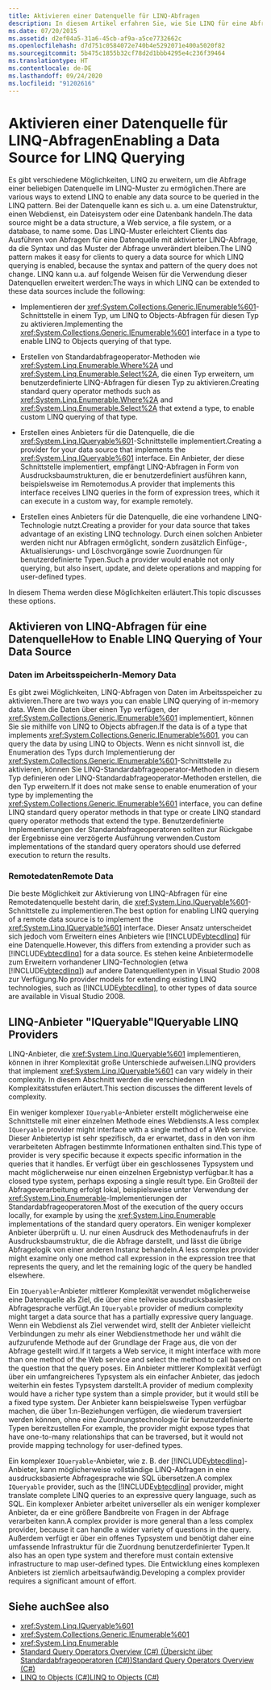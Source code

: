 ```yaml
---
title: Aktivieren einer Datenquelle für LINQ-Abfragen
description: In diesem Artikel erfahren Sie, wie Sie LINQ für eine Abfrage im LINQ-Muster in C# erweitern, mit dem Clients die Abfrage von Datenquellen erleichtert wird.
ms.date: 07/20/2015
ms.assetid: d2ef04a5-31a6-45cb-af9a-a5ce7732662c
ms.openlocfilehash: d7d751c0584072e740b4e5292071e400a5020f82
ms.sourcegitcommit: 5b475c1855b32cf78d2d1bbb4295e4c236f39464
ms.translationtype: HT
ms.contentlocale: de-DE
ms.lasthandoff: 09/24/2020
ms.locfileid: "91202616"
---
```

# <a name="enabling-a-data-source-for-linq-querying"></a><span data-ttu-id="3b09e-103">Aktivieren einer Datenquelle für LINQ-Abfragen</span><span class="sxs-lookup"><span data-stu-id="3b09e-103">Enabling a Data Source for LINQ Querying</span></span>

<span data-ttu-id="3b09e-104">Es gibt verschiedene Möglichkeiten, LINQ zu erweitern, um die Abfrage einer beliebigen Datenquelle im LINQ-Muster zu ermöglichen.</span><span class="sxs-lookup"><span data-stu-id="3b09e-104">There are various ways to extend LINQ to enable any data source to be queried in the LINQ pattern.</span></span> <span data-ttu-id="3b09e-105">Bei der Datenquelle kann es sich u. a. um eine Datenstruktur, einen Webdienst, ein Dateisystem oder eine Datenbank handeln.</span><span class="sxs-lookup"><span data-stu-id="3b09e-105">The data source might be a data structure, a Web service, a file system, or a database, to name some.</span></span> <span data-ttu-id="3b09e-106">Das LINQ-Muster erleichtert Clients das Ausführen von Abfragen für eine Datenquelle mit aktivierter LINQ-Abfrage, da die Syntax und das Muster der Abfrage unverändert bleiben.</span><span class="sxs-lookup"><span data-stu-id="3b09e-106">The LINQ pattern makes it easy for clients to query a data source for which LINQ querying is enabled, because the syntax and pattern of the query does not change.</span></span> <span data-ttu-id="3b09e-107">LINQ kann u.a. auf folgende Weisen für die Verwendung dieser Datenquellen erweitert werden:</span><span class="sxs-lookup"><span data-stu-id="3b09e-107">The ways in which LINQ can be extended to these data sources include the following:</span></span>  
  
- <span data-ttu-id="3b09e-108">Implementieren der <xref:System.Collections.Generic.IEnumerable%601>-Schnittstelle in einem Typ, um LINQ to Objects-Abfragen für diesen Typ zu aktivieren.</span><span class="sxs-lookup"><span data-stu-id="3b09e-108">Implementing the <xref:System.Collections.Generic.IEnumerable%601> interface in a type to enable LINQ to Objects querying of that type.</span></span>  
  
- <span data-ttu-id="3b09e-109">Erstellen von Standardabfrageoperator-Methoden wie <xref:System.Linq.Enumerable.Where%2A> und <xref:System.Linq.Enumerable.Select%2A>, die einen Typ erweitern, um benutzerdefinierte LINQ-Abfragen für diesen Typ zu aktivieren.</span><span class="sxs-lookup"><span data-stu-id="3b09e-109">Creating standard query operator methods such as <xref:System.Linq.Enumerable.Where%2A> and <xref:System.Linq.Enumerable.Select%2A> that extend a type, to enable custom LINQ querying of that type.</span></span>  
  
- <span data-ttu-id="3b09e-110">Erstellen eines Anbieters für die Datenquelle, die die <xref:System.Linq.IQueryable%601>-Schnittstelle implementiert.</span><span class="sxs-lookup"><span data-stu-id="3b09e-110">Creating a provider for your data source that implements the <xref:System.Linq.IQueryable%601> interface.</span></span> <span data-ttu-id="3b09e-111">Ein Anbieter, der diese Schnittstelle implementiert, empfängt LINQ-Abfragen in Form von Ausdrucksbaumstrukturen, die er benutzerdefiniert ausführen kann, beispielsweise im Remotemodus.</span><span class="sxs-lookup"><span data-stu-id="3b09e-111">A provider that implements this interface receives LINQ queries in the form of expression trees, which it can execute in a custom way, for example remotely.</span></span>  
  
- <span data-ttu-id="3b09e-112">Erstellen eines Anbieters für die Datenquelle, die eine vorhandene LINQ-Technologie nutzt.</span><span class="sxs-lookup"><span data-stu-id="3b09e-112">Creating a provider for your data source that takes advantage of an existing LINQ technology.</span></span> <span data-ttu-id="3b09e-113">Durch einen solchen Anbieter werden nicht nur Abfragen ermöglicht, sondern zusätzlich Einfüge-, Aktualisierungs- und Löschvorgänge sowie Zuordnungen für benutzerdefinierte Typen.</span><span class="sxs-lookup"><span data-stu-id="3b09e-113">Such a provider would enable not only querying, but also insert, update, and delete operations and mapping for user-defined types.</span></span>  
  
 <span data-ttu-id="3b09e-114">In diesem Thema werden diese Möglichkeiten erläutert.</span><span class="sxs-lookup"><span data-stu-id="3b09e-114">This topic discusses these options.</span></span>  
  
## <a name="how-to-enable-linq-querying-of-your-data-source"></a><span data-ttu-id="3b09e-115">Aktivieren von LINQ-Abfragen für eine Datenquelle</span><span class="sxs-lookup"><span data-stu-id="3b09e-115">How to Enable LINQ Querying of Your Data Source</span></span>  
  
### <a name="in-memory-data"></a><span data-ttu-id="3b09e-116">Daten im Arbeitsspeicher</span><span class="sxs-lookup"><span data-stu-id="3b09e-116">In-Memory Data</span></span>  

 <span data-ttu-id="3b09e-117">Es gibt zwei Möglichkeiten, LINQ-Abfragen von Daten im Arbeitsspeicher zu aktivieren.</span><span class="sxs-lookup"><span data-stu-id="3b09e-117">There are two ways you can enable LINQ querying of in-memory data.</span></span> <span data-ttu-id="3b09e-118">Wenn die Daten über einen Typ verfügen, der <xref:System.Collections.Generic.IEnumerable%601> implementiert, können Sie sie mithilfe von LINQ to Objects abfragen.</span><span class="sxs-lookup"><span data-stu-id="3b09e-118">If the data is of a type that implements <xref:System.Collections.Generic.IEnumerable%601>, you can query the data by using LINQ to Objects.</span></span> <span data-ttu-id="3b09e-119">Wenn es nicht sinnvoll ist, die Enumeration des Typs durch Implementierung der <xref:System.Collections.Generic.IEnumerable%601>-Schnittstelle zu aktivieren, können Sie LINQ-Standardabfrageoperator-Methoden in diesem Typ definieren oder LINQ-Standardabfrageoperator-Methoden erstellen, die den Typ erweitern.</span><span class="sxs-lookup"><span data-stu-id="3b09e-119">If it does not make sense to enable enumeration of your type by implementing the <xref:System.Collections.Generic.IEnumerable%601> interface, you can define LINQ standard query operator methods in that type or create LINQ standard query operator methods that extend the type.</span></span> <span data-ttu-id="3b09e-120">Benutzerdefinierte Implementierungen der Standardabfrageoperatoren sollten zur Rückgabe der Ergebnisse eine verzögerte Ausführung verwenden.</span><span class="sxs-lookup"><span data-stu-id="3b09e-120">Custom implementations of the standard query operators should use deferred execution to return the results.</span></span>  
  
### <a name="remote-data"></a><span data-ttu-id="3b09e-121">Remotedaten</span><span class="sxs-lookup"><span data-stu-id="3b09e-121">Remote Data</span></span>  

 <span data-ttu-id="3b09e-122">Die beste Möglichkeit zur Aktivierung von LINQ-Abfragen für eine Remotedatenquelle besteht darin, die <xref:System.Linq.IQueryable%601>-Schnittstelle zu implementieren.</span><span class="sxs-lookup"><span data-stu-id="3b09e-122">The best option for enabling LINQ querying of a remote data source is to implement the <xref:System.Linq.IQueryable%601> interface.</span></span> <span data-ttu-id="3b09e-123">Dieser Ansatz unterscheidet sich jedoch vom Erweitern eines Anbieters wie [!INCLUDE[vbtecdlinq](~/includes/vbtecdlinq-md.md)] für eine Datenquelle.</span><span class="sxs-lookup"><span data-stu-id="3b09e-123">However, this differs from extending a provider such as [!INCLUDE[vbtecdlinq](~/includes/vbtecdlinq-md.md)] for a data source.</span></span> <span data-ttu-id="3b09e-124">Es stehen keine Anbietermodelle zum Erweitern vorhandener LINQ-Technologien (etwa [!INCLUDE[vbtecdlinq](~/includes/vbtecdlinq-md.md)]) auf andere Datenquellentypen in Visual Studio 2008 zur Verfügung.</span><span class="sxs-lookup"><span data-stu-id="3b09e-124">No provider models for extending existing LINQ technologies, such as [!INCLUDE[vbtecdlinq](~/includes/vbtecdlinq-md.md)], to other types of data source are available in Visual Studio 2008.</span></span>
  
## <a name="iqueryable-linq-providers"></a><span data-ttu-id="3b09e-125">LINQ-Anbieter "IQueryable"</span><span class="sxs-lookup"><span data-stu-id="3b09e-125">IQueryable LINQ Providers</span></span>  

 <span data-ttu-id="3b09e-126">LINQ-Anbieter, die <xref:System.Linq.IQueryable%601> implementieren, können in ihrer Komplexität große Unterschiede aufweisen.</span><span class="sxs-lookup"><span data-stu-id="3b09e-126">LINQ providers that implement <xref:System.Linq.IQueryable%601> can vary widely in their complexity.</span></span> <span data-ttu-id="3b09e-127">In diesem Abschnitt werden die verschiedenen Komplexitätsstufen erläutert.</span><span class="sxs-lookup"><span data-stu-id="3b09e-127">This section discusses the different levels of complexity.</span></span>  
  
 <span data-ttu-id="3b09e-128">Ein weniger komplexer `IQueryable`-Anbieter erstellt möglicherweise eine Schnittstelle mit einer einzelnen Methode eines Webdiensts.</span><span class="sxs-lookup"><span data-stu-id="3b09e-128">A less complex `IQueryable` provider might interface with a single method of a Web service.</span></span> <span data-ttu-id="3b09e-129">Dieser Anbietertyp ist sehr spezifisch, da er erwartet, dass in den von ihm verarbeiteten Abfragen bestimmte Informationen enthalten sind.</span><span class="sxs-lookup"><span data-stu-id="3b09e-129">This type of provider is very specific because it expects specific information in the queries that it handles.</span></span> <span data-ttu-id="3b09e-130">Er verfügt über ein geschlossenes Typsystem und macht möglicherweise nur einen einzelnen Ergebnistyp verfügbar.</span><span class="sxs-lookup"><span data-stu-id="3b09e-130">It has a closed type system, perhaps exposing a single result type.</span></span> <span data-ttu-id="3b09e-131">Ein Großteil der Abfrageverarbeitung erfolgt lokal, beispielsweise unter Verwendung der <xref:System.Linq.Enumerable>-Implementierungen der Standardabfrageoperatoren.</span><span class="sxs-lookup"><span data-stu-id="3b09e-131">Most of the execution of the query occurs locally, for example by using the <xref:System.Linq.Enumerable> implementations of the standard query operators.</span></span> <span data-ttu-id="3b09e-132">Ein weniger komplexer Anbieter überprüft u. U. nur einen Ausdruck des Methodenaufrufs in der Ausdrucksbaumstruktur, die die Abfrage darstellt, und lässt die übrige Abfragelogik von einer anderen Instanz behandeln.</span><span class="sxs-lookup"><span data-stu-id="3b09e-132">A less complex provider might examine only one method call expression in the expression tree that represents the query, and let the remaining logic of the query be handled elsewhere.</span></span>  
  
 <span data-ttu-id="3b09e-133">Ein `IQueryable`-Anbieter mittlerer Komplexität verwendet möglicherweise eine Datenquelle als Ziel, die über eine teilweise ausdrucksbasierte Abfragesprache verfügt.</span><span class="sxs-lookup"><span data-stu-id="3b09e-133">An `IQueryable` provider of medium complexity might target a data source that has a partially expressive query language.</span></span> <span data-ttu-id="3b09e-134">Wenn ein Webdienst als Ziel verwendet wird, stellt der Anbieter vielleicht Verbindungen zu mehr als einer Webdienstmethode her und wählt die aufzurufende Methode auf der Grundlage der Frage aus, die von der Abfrage gestellt wird.</span><span class="sxs-lookup"><span data-stu-id="3b09e-134">If it targets a Web service, it might interface with more than one method of the Web service and select the method to call based on the question that the query poses.</span></span> <span data-ttu-id="3b09e-135">Ein Anbieter mittlerer Komplexität verfügt über ein umfangreicheres Typsystem als ein einfacher Anbieter, das jedoch weiterhin ein festes Typsystem darstellt.</span><span class="sxs-lookup"><span data-stu-id="3b09e-135">A provider of medium complexity would have a richer type system than a simple provider, but it would still be a fixed type system.</span></span> <span data-ttu-id="3b09e-136">Der Anbieter kann beispielsweise Typen verfügbar machen, die über 1:n-Beziehungen verfügen, die wiederum traversiert werden können, ohne eine Zuordnungstechnologie für benutzerdefinierte Typen bereitzustellen.</span><span class="sxs-lookup"><span data-stu-id="3b09e-136">For example, the provider might expose types that have one-to-many relationships that can be traversed, but it would not provide mapping technology for user-defined types.</span></span>  
  
 <span data-ttu-id="3b09e-137">Ein komplexer `IQueryable`-Anbieter, wie z. B. der [!INCLUDE[vbtecdlinq](~/includes/vbtecdlinq-md.md)]-Anbieter, kann möglicherweise vollständige LINQ-Abfragen in eine ausdrucksbasierte Abfragesprache wie SQL übersetzen.</span><span class="sxs-lookup"><span data-stu-id="3b09e-137">A complex `IQueryable` provider, such as the [!INCLUDE[vbtecdlinq](~/includes/vbtecdlinq-md.md)] provider, might translate complete LINQ queries to an expressive query language, such as SQL.</span></span> <span data-ttu-id="3b09e-138">Ein komplexer Anbieter arbeitet universeller als ein weniger komplexer Anbieter, da er eine größere Bandbreite von Fragen in der Abfrage verarbeiten kann.</span><span class="sxs-lookup"><span data-stu-id="3b09e-138">A complex provider is more general than a less complex provider, because it can handle a wider variety of questions in the query.</span></span> <span data-ttu-id="3b09e-139">Außerdem verfügt er über ein offenes Typsystem und benötigt daher eine umfassende Infrastruktur für die Zuordnung benutzerdefinierter Typen.</span><span class="sxs-lookup"><span data-stu-id="3b09e-139">It also has an open type system and therefore must contain extensive infrastructure to map user-defined types.</span></span> <span data-ttu-id="3b09e-140">Die Entwicklung eines komplexen Anbieters ist ziemlich arbeitsaufwändig.</span><span class="sxs-lookup"><span data-stu-id="3b09e-140">Developing a complex provider requires a significant amount of effort.</span></span>  
  
## <a name="see-also"></a><span data-ttu-id="3b09e-141">Siehe auch</span><span class="sxs-lookup"><span data-stu-id="3b09e-141">See also</span></span>

- <xref:System.Linq.IQueryable%601>
- <xref:System.Collections.Generic.IEnumerable%601>
- <xref:System.Linq.Enumerable>
- [<span data-ttu-id="3b09e-142">Standard Query Operators Overview (C#) (Übersicht über Standardabfrageoperatoren (C#))</span><span class="sxs-lookup"><span data-stu-id="3b09e-142">Standard Query Operators Overview (C#)</span></span>](./standard-query-operators-overview.md)
- [<span data-ttu-id="3b09e-143">LINQ to Objects (C#)</span><span class="sxs-lookup"><span data-stu-id="3b09e-143">LINQ to Objects (C#)</span></span>](./linq-to-objects.md)

